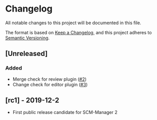 # Changelog

All notable changes to this project will be documented in this file.

The format is based on [Keep a Changelog](https://keepachangelog.com/en/1.0.0/),
and this project adheres to [Semantic Versioning](https://semver.org/spec/v2.0.0.html).

## [Unreleased]

### Added

- Merge check for review plugin ([#2](https://github.com/scm-manager/scm-branchwp-plugin/pull/2))
- Change check for editor plugin ([#3](https://github.com/scm-manager/scm-branchwp-plugin/pull/3))

## [rc1] - 2019-12-2

- First public release candidate for SCM-Manager 2
